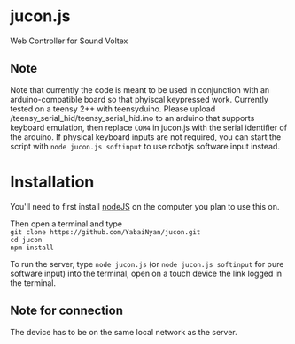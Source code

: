 # jucon.js
Web Controller for Sound Voltex

## Note
Note that currently the code is meant to be used in conjunction with an arduino-compatible board so that phyiscal keypressed work.
Currently tested on a teensy 2++ with teensyduino. Please upload /teensy_serial_hid/teensy_serial_hid.ino to an arduino that supports keyboard emulation, then replace `COM4` in jucon.js with the serial identifier of the arduino.
If physical keyboard inputs are not required, you can start the script with `node jucon.js softinput` to use robotjs software input instead.

# Installation
You'll need to first install [nodeJS](https://nodejs.org/en/download/ "Click here to goto the nodeJS download page") on the computer you plan to use this on.</br>

Then open a terminal and type</br>
```git clone https://github.com/YabaiNyan/jucon.git```</br>
```cd jucon```</br>
```npm install```</br>

To run the server, type ```node jucon.js``` (or ```node jucon.js softinput``` for pure software input) into the terminal, open on a touch device the link logged in the terminal.</br>

## Note for connection
The device has to be on the same local network as the server.
